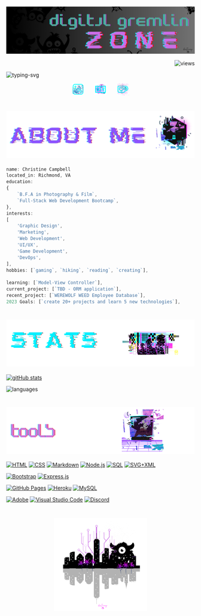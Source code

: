 ![banner](./gremlicious/header.png)

<p align="right">
  <img alt="views" src="https://komarev.com/ghpvc/?username=christiecamp&style=flat-square&color=blueviolet" >
</p>

![typing-svg](https://readme-typing-svg.demolab.com/?lines=hello+there;welcome+gremlins)


<p align="center">
  <a href="https://www.linkedin.com/in/christiecamphoto/"><img width="32px" alt="linkedin" title="linkedin" src="./gremlicious/linkedin.png"/></a>
  &#8287;&#8287;&#8287;&#8287;&#8287;
  <a href="https://dev.to/christiecamp"><img width="32px" alt="dev.to" title="christiecamp dev.to" src="./gremlicious/dev.png"></a>
  &#8287;&#8287;&#8287;&#8287;&#8287;
  <a href="https://ko-fi.com/christiecamp"><img width="32px" alt="ko-fi" title="buy me a coffee" src="./gremlicious/kofi.png"/></a>

#

### ![about-me](./gremlicious/1.png)

```javascript
name: Christine Campbell
located_in: Richmond, VA
education:
{
    `B.F.A in Photography & Film`,
    `Full-Stack Web Development Bootcamp`,
},
interests:
[
    'Graphic Design',
    'Marketing',
    'Web Development',
    'UI/UX',
    'Game Development',
    'DevOps',
],
hobbies: [`gaming`, `hiking`, `reading`, `creating`],

learning: [`Model-View Controller`],
current_project: [`TBD - ORM application`],
recent_project: [`WEREWOLF WEED Employee Database`],
2023 Goals: [`create 20+ projects and learn 5 new technologies`],
```

#

### ![my-stats](./gremlicious/2.png)

[![gitHub stats](https://github-readme-stats.vercel.app/api?username=christiecamp&theme=synthwave)](https://github.com/christiecamp)

![languages](https://github-readme-stats.vercel.app/api/top-langs?username=christiecamp&show_icons=true&locale=en&layout=compact&theme=synthwave)


<!-- ![Snake animation](https://github.com/christiecamp/christiecamp/blob/output/github-contribution-grid-snake.svg) -->

#

### ![tools](./gremlicious/3.png)

<!-- languages -->

<a href="https://github.com/search?q=user%3ADenverCoder1+language%3Ahtml"><img alt="HTML" src="https://img.shields.io/badge/HTML-E34F26.svg?logo=html5&logoColor=white"></a>
<a href="https://github.com/search?q=user%3ADenverCoder1+language%3Acss"><img alt="CSS" src="https://img.shields.io/badge/CSS-1572B6.svg?logo=css3&logoColor=white"></a>
 <a href="https://github.com/search?q=user%3ADenverCoder1+language%3Amarkdown"><img alt="Markdown" src="https://img.shields.io/badge/Markdown-000000.svg?logo=markdown&logoColor=white"></a>
<a href="https://github.com/search?q=user%3ADenverCoder1+language%3Ajavascript"><img alt="Node.js" src="https://img.shields.io/badge/Node.js-43853D.svg?logo=node.js&logoColor=white"></a>
<a href="https://github.com/search?q=user%3ADenverCoder1+language%3Asql"><img alt="SQL" src="https://custom-icon-badges.demolab.com/badge/SQL-025E8C.svg?logo=database&logoColor=white"></a>
<a href="https://github.com/search?q=user%3ADenverCoder1+language%3Asvg"><img alt="SVG+XML" src="https://img.shields.io/badge/SVG%2BXML-e0982c.svg?logo=svg&logoColor=white"></a>

<!-- frameworks -->

<a href="#"><img alt="Bootstrap" src="https://img.shields.io/badge/Bootstrap-7952B3.svg?logo=bootstrap&logoColor=white"></a>
<a href="#"><img alt="Express.js" src="https://img.shields.io/badge/Express.js-404d59.svg?logo=express&logoColor=white"></a>


<!-- databases -->

<a href="#"><img alt="GitHub Pages" src="https://img.shields.io/badge/GitHub%20Pages-327FC7.svg?logo=github&logoColor=white"></a>
<a href="#"><img alt="Heroku" src="https://img.shields.io/badge/Heroku-430098.svg?logo=heroku&logoColor=white"></a>
<a href="#"><img alt="MySQL" src="https://img.shields.io/badge/MySQL-00f.svg?logo=mysql&logoColor=white"></a>

<!-- software -->

<a href="#"><img alt="Adobe" src="https://img.shields.io/badge/Adobe-FF0000.svg?logo=adobe&logoColor=white"></a>
 <a href="#"><img alt="Visual Studio Code" src="https://img.shields.io/badge/Visual%20Studio%20Code-0078d7.svg?logo=visual-studio-code&logoColor=white"></a>
 <a href="#"><img alt="Discord" src="https://img.shields.io/badge/-Discord-5865F2.svg?logo=discord&logoColor=white"></a>

#

<p align="center">
<a href="https://www.christiecamp.com"><img height= 250px src ="./gremlicious/logo.png"></a>
</p>

